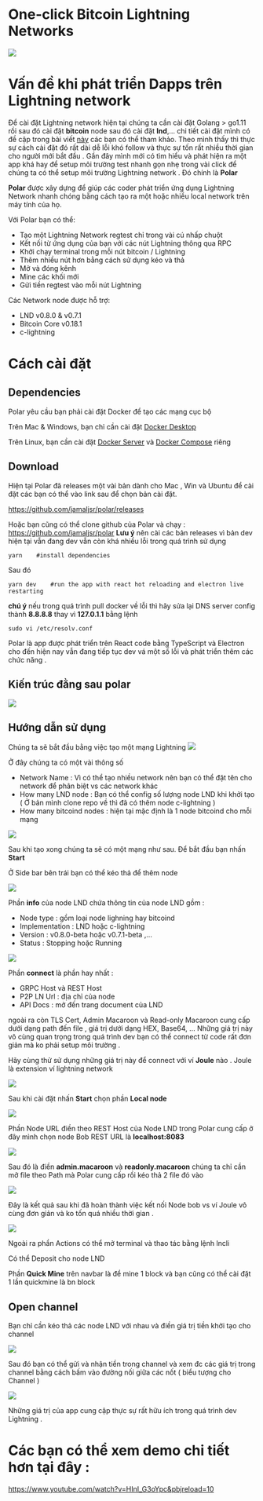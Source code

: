 # One-click Bitcoin Lightning Networks
![](https://images.viblo.asia/9e44dc9a-ea23-4ebb-93b8-993a59db6b92.png)

# Vấn đề khi phát triển Dapps trên Lightning network
Để cài đặt Lightning network hiện tại chúng ta cần cài đặt Golang > go1.11 rồi sau đó cài đặt **bitcoin** node sau đó cài đặt **lnd**,...
chi tiết cài đặt mình có đề cập trong bài viết [này](https://viblo.asia/p/bitcoin-lightning-network-toan-thu-hoi-1-setting-up-local-cluster-bWrZn4wn5xw) các bạn có thể tham khảo. Theo mình thấy thì thực sự cách cài đặt đó rất dài dễ lỗi khó follow và thực sự tốn rất nhiều thời gian cho người mới bắt đầu . Gần đây mình mới có tìm hiểu và phát hiện ra một app khá hay để setup môi trường test nhanh gọn nhẹ trong vài click để chúng ta có thể setup môi trường Lightning network . Đó chính là **Polar**

**Polar** được xây dựng để giúp các coder phát triển ứng dụng Lightning Network nhanh chóng bằng cách tạo ra một hoặc nhiều local network trên máy tính của họ.

Với Polar bạn có thể:

* Tạo một Lightning Network regtest chỉ trong vài cú nhấp chuột
* Kết nối từ ứng dụng của bạn với các nút Lightning thông qua RPC
* Khởi chạy terminal trong mỗi nút bitcoin / Lightning
* Thêm nhiều nút hơn bằng cách sử dụng kéo và thả
* Mở và đóng kênh
* Mine các khối mới
* Gửi tiền regtest vào mỗi nút Lightning

Các Network node được hỗ trợ:
* LND v0.8.0 & v0.7.1
* Bitcoin Core v0.18.1
* c-lightning
# Cách cài đặt 

## Dependencies
Polar yêu cầu bạn phải cài đặt Docker để tạo các mạng cục bộ

Trên Mac & Windows, bạn chỉ cần cài đặt [Docker Desktop](https://www.docker.com/products/docker-desktop)

Trên Linux, bạn cần cài đặt [Docker Server](https://docs.docker.com/install/#server) và [Docker Compose](https://docs.docker.com/compose/install/) riêng

## Download
Hiện tại Polar đã releases một vài bản dành cho Mac , Win và Ubuntu để cài đặt các bạn có thể vào link sau để chọn bản cài đặt.

https://github.com/jamaljsr/polar/releases

Hoặc bạn cũng có thể clone github của Polar và chạy : 
https://github.com/jamaljsr/polar
**Lưu ý** nên cài các bản releases vì bản dev hiện tại vẫn đang dev vẫn còn khá nhiều lỗi trong quá trình sử dụng 

```
yarn	#install dependencies
```
Sau đó
```
yarn dev	#run the app with react hot reloading and electron live restarting
```
**chú ý** nếu trong quá trình pull docker về lỗi thì hãy sửa lại DNS server 
config thành **8.8.8.8** thay vì **127.0.1.1** bằng lệnh
```
sudo vi /etc/resolv.conf
```


Polar là app được phát triển trên React code bằng TypeScript và Electron cho đến hiện nay vẫn đang tiếp tục dev vá một số lỗi và phát triển thêm các chức năng . 

## Kiến trúc đằng sau polar

![](https://images.viblo.asia/b745ec6c-7b27-4916-9494-2d6a723ffcc6.png)

## Hướng dẫn sử dụng 
Chúng ta sẽ bắt đầu bằng việc tạo một mạng Lightning 
![](https://images.viblo.asia/9e44dc9a-ea23-4ebb-93b8-993a59db6b92.png)

Ở đây chúng ta có một vài thông số

* Network Name : Vì có thể tạo nhiều network nên bạn có thể đặt tên cho network để phân biệt vs các network khác
* How many LND node : Bạn có thể config số lượng node LND khi khởi tạo ( Ở bản mình clone repo về thì đã có thêm node c-lightning ) 
* How many bitcoind nodes : hiện tại mặc định là 1 node bitcoind cho mỗi mạng

![](https://images.viblo.asia/910c2515-b3b7-4a96-bdae-7978fb6465b4.png)

Sau khi tạo xong chúng ta sẽ có một mạng như sau. Để bắt đầu bạn nhấn **Start** 

Ở Side bar bên trái bạn có thể kéo thả để thêm node

![](https://images.viblo.asia/c9456b2a-d25a-48f1-adac-0de26078861e.png)

Phần **info** của node LND chứa thông tin của node LND gồm :

* Node type : gồm loại node lighning hay bitcoind
* Implementation : LND hoặc c-lightning
* Version : v0.8.0-beta hoặc v0.7.1-beta ,...
* Status : Stopping hoặc Running

![](https://images.viblo.asia/5a2107ec-ed5c-4383-944e-a036a16ca445.png)

Phần **connect**  là phần hay nhất :

* GRPC Host và REST Host
* P2P LN Url : địa chỉ của node
* API Docs : mở đến trang document của LND

ngoài ra còn TLS Cert, Admin Macaroon và Read-only Macaroon cung cấp dưới dạng path đến file , giá trị dưới dạng HEX, Base64, ...
Những giá trị này vô cùng quan trọng trong quá trình dev bạn có thể connect từ code rất đơn giản mà ko phải setup môi trường .

Hãy cùng thử sử dụng những giá trị này để connect với ví **Joule** nào .
Joule là extension ví lightning network 

![](https://images.viblo.asia/bac3b023-a7c7-47bd-bac5-3f565d71b4e0.png)

Sau khi cài đặt nhấn **Start**  chọn phần **Local node** 

![](https://images.viblo.asia/78f38639-b6d5-4ec5-bb85-cacedd8a4c1f.png)

Phần Node URL điền theo REST Host của Node LND trong Polar cung cấp ở đây mình chọn node Bob REST URL là **localhost:8083**

![](https://images.viblo.asia/837a077d-6a85-44cd-8778-9824ffde23f9.png)

Sau đó là điền **admin.macaroon** và **readonly.macaroon** chúng ta chỉ cần mở file theo Path mà Polar cung cấp rồi kéo thả 2 file đó vào 

![](https://images.viblo.asia/000d01d1-b302-4b38-b068-8c1a1dbc6c98.png)

Đây là kết quả sau khi đã hoàn thành việc kết nối Node bob vs ví Joule vô cùng đơn giản và ko tốn quá nhiều thời gian .

![](https://images.viblo.asia/f73dbf98-0c30-4556-8393-ccca79392c80.png)

Ngoài ra phần Actions có thể mở terminal và thao tác bằng lệnh lncli

Có thể Deposit cho node LND 

Phần **Quick Mine** trên navbar là để mine 1 block và bạn cũng có thể cài đặt 1 lần quickmine là bn block

## Open channel

Bạn chỉ cần kéo thả các node LND với nhau và điền giá trị tiền khởi tạo cho channel

![](https://images.viblo.asia/82e8b76a-a6c9-4dcb-a169-82d8ec14f665.png)

Sau đó bạn có thể gửi và nhận tiền trong channel và xem đc các giá trị trong channel bằng cách bấm vào đường nối giữa các nốt ( biểu tượng cho Channel )

![](https://images.viblo.asia/6ddbe251-c427-432e-93d3-624f15e09d66.png)

Những giá trị của app cung cập thực sự rất hữu ích trong quá trình dev Lightning .

# Các bạn có thể xem demo chi tiết hơn tại đây :

https://www.youtube.com/watch?v=HInI_G3oYpc&pbjreload=10